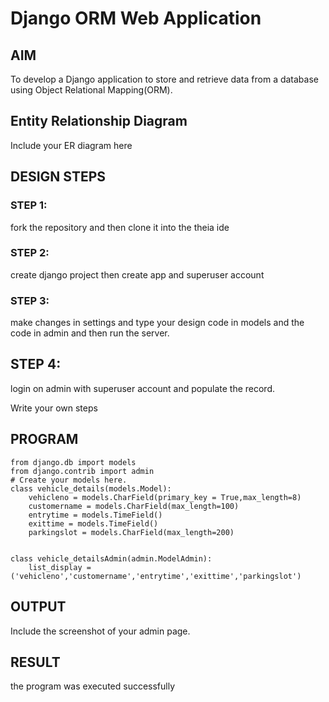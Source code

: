# Django ORM Web Application

## AIM
To develop a Django application to store and retrieve data from a database using Object Relational Mapping(ORM).

## Entity Relationship Diagram

Include your ER diagram here

## DESIGN STEPS
### STEP 1: 
fork the repository and then clone it into the theia ide

### STEP 2:
create django project then create app and superuser account

### STEP 3:
make changes in settings and type your design code in models and the code in admin and then run the server.
## STEP 4:
login on admin with superuser account and populate the record.


Write your own steps

## PROGRAM
```
from django.db import models
from django.contrib import admin
# Create your models here.
class vehicle_details(models.Model):
    vehicleno = models.CharField(primary_key = True,max_length=8)
    customername = models.CharField(max_length=100)
    entrytime = models.TimeField()
    exittime = models.TimeField()
    parkingslot = models.CharField(max_length=200)


class vehicle_detailsAdmin(admin.ModelAdmin):
    list_display = ('vehicleno','customername','entrytime','exittime','parkingslot')
```
## OUTPUT

Include the screenshot of your admin page.


## RESULT
the program was executed successfully
